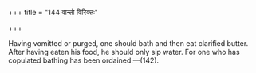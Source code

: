 +++
title = "144 वान्तो विरिक्तः"

+++

Having vomitted or purged, one should bath and then eat clarified butter. After having eaten his food, he should only sip water. For one who has copulated bathing has been ordained.—(142).